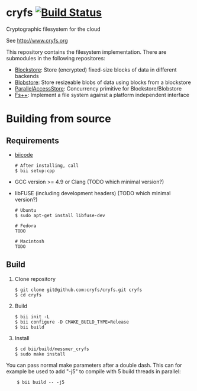 # cryfs [![Build Status](https://travis-ci.org/cryfs/cryfs.svg?branch=master)](https://travis-ci.org/cryfs/cryfs)
Cryptographic filesystem for the cloud

See http://www.cryfs.org

This repository contains the filesystem implementation. There are submodules in the following repositores:

  - [Blockstore](https://github.com/cryfs/blockstore): Store (encrypted) fixed-size blocks of data in different backends
  - [Blobstore](https://github.com/cryfs/blobstore): Store resizeable blobs of data using blocks from a blockstore
  - [ParallelAccessStore](https://github.com/cryfs/parallelaccessstore): Concurrency primitive for Blockstore/Blobstore
  - [Fs++](https://github.com/cryfs/fspp): Implement a file system against a platform independent interface


Building from source
====================

Requirements
------------
  - [biicode](https://www.biicode.com/downloads)

        # After installing, call
        $ bii setup:cpp

  - GCC version >= 4.9 or Clang (TODO which minimal version?)
  - libFUSE (including development headers) (TODO which minimal version?)

        # Ubuntu
        $ sudo apt-get install libfuse-dev
        
        # Fedora
        TODO
        
        # Macintosh
        TODO

Build
-----
 
 1. Clone repository

        $ git clone git@github.com:cryfs/cryfs.git cryfs
        $ cd cryfs

 2. Build

        $ bii init -L
        $ bii configure -D CMAKE_BUILD_TYPE=Release
        $ bii build

 3. Install

        $ cd bii/build/messmer_cryfs
        $ sudo make install

You can pass normal make parameters after a double dash.
This can for example be used to add "-j5" to compile with 5 build threads in parallel:

        $ bii build -- -j5
